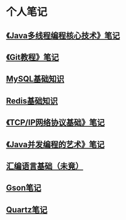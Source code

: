 # 个人笔记
## [《Java多线程编程核心技术》笔记](https://gitee.com/Corvey/note/blob/master/Java%E5%A4%9A%E7%BA%BF%E7%A8%8B%E7%BC%96%E7%A8%8B%E6%A0%B8%E5%BF%83%E6%8A%80%E6%9C%AF.md)
## [《Git教程》笔记](https://gitee.com/Corvey/note/blob/master/Git%E6%93%8D%E4%BD%9C%E6%80%BB%E7%BB%93.md)
## [MySQL基础知识](https://gitee.com/Corvey/note/blob/master/MySQL%E5%9F%BA%E7%A1%80%E7%9F%A5%E8%AF%86.md)
## [Redis基础知识](https://gitee.com/Corvey/note/blob/master/Redis%E5%9F%BA%E7%A1%80.md)
## [《TCP/IP网络协议基础》笔记](https://gitee.com/Corvey/note/blob/master/TCP_IP%E7%BD%91%E7%BB%9C%E5%8D%8F%E8%AE%AE%E5%9F%BA%E7%A1%80.md)
## [《Java并发编程的艺术》笔记](https://gitee.com/Corvey/note/blob/master/Java%E5%B9%B6%E5%8F%91%E7%BC%96%E7%A8%8B%E7%9A%84%E8%89%BA%E6%9C%AF.md)
## [汇编语言基础（未竟）](https://gitee.com/Corvey/note/blob/master/%E6%B1%87%E7%BC%96%E8%AF%AD%E8%A8%80%EF%BC%88%E6%9C%AA%E7%AB%9F%EF%BC%89.md)
## [Gson笔记](https://gitee.com/Corvey/note/blob/master/Gson%E7%AC%94%E8%AE%B0.md)
## [Quartz笔记](https://gitee.com/Corvey/note/blob/master/quartz%E7%AC%94%E8%AE%B0.md)